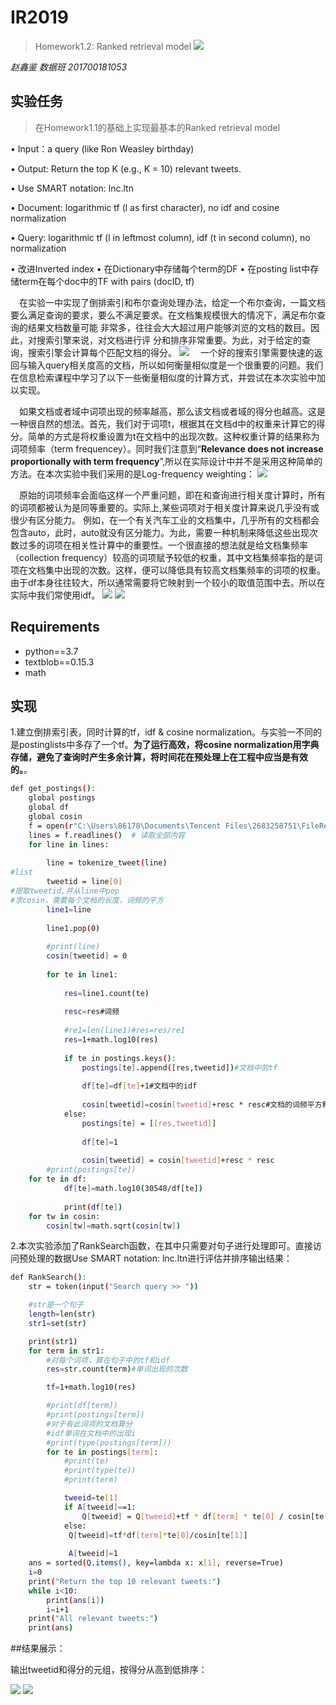 # IR2019
>Homework1.2: Ranked retrieval model
![](./report_img/img1.png)

*赵鑫鉴 数据班 201700181053*
## 实验任务
>在Homework1.1的基础上实现最基本的Ranked retrieval model 

• Input：a query (like Ron Weasley birthday) 

• Output: Return the top K (e.g., K = 10) relevant tweets. 

• Use SMART notation: lnc.ltn

• Document: logarithmic tf (l as first character), no idf and cosine normalization 

• Query: logarithmic tf (l in leftmost column), idf (t in second column), no normalization 

• 改进Inverted index • 在Dictionary中存储每个term的DF • 在posting list中存储term在每个doc中的TF with pairs (docID, tf) 

&emsp;在实验一中实现了倒排索引和布尔查询处理办法，给定一个布尔查询，一篇文档要么满足查询的要求，要么不满足要求。在文档集规模很大的情况下，满足布尔查询的结果文档数量可能 非常多，往往会大大超过用户能够浏览的文档的数目。因此，对搜索引擎来说，对文档进行评 分和排序非常重要。为此，对于给定的查询，搜索引擎会计算每个匹配文档的得分。
![](./report_img/img2.png)
&emsp;一个好的搜索引擎需要快速的返回与输入query相关度高的文档，所以如何衡量相似度是一个很重要的问题。我们在信息检索课程中学习了以下一些衡量相似度的计算方式，并尝试在本次实验中加以实现。

&emsp;如果文档或者域中词项出现的频率越高，那么该文档或者域的得分也越高。这是一种很自然的想法。首先，我们对于词项t，根据其在文档d中的权重来计算它的得分。简单的方式是将权重设置为t在文档中的出现次数。这种权重计算的结果称为词项频率（term frequencey）。同时我们注意到“**Relevance does not increase proportionally with term frequency**”,所以在实际设计中并不是采用这种简单的方法。在本次实验中我们采用的是Log-frequency weighting：
![](./report_img/img3.png)

&emsp;原始的词项频率会面临这样一个严重问题，即在和查询进行相关度计算时，所有的词项都被认为是同等重要的。实际上,某些词项对于相关度计算来说几乎没有或很少有区分能力。 例如，在一个有关汽车工业的文档集中，几乎所有的文档都会包含auto，此时，auto就没有区分能力。为此，需要一种机制来降低这些出现次数过多的词项在相关性计算中的重要性。一个很直接的想法就是给文档集频率（collection frequency）较高的词项赋予较低的权重，其中文档集频率指的是词项在文档集中出现的次数。这样，便可以降低具有较高文档集频率的词项的权重。由于df本身往往较大，所以通常需要将它映射到一个较小的取值范围中去。所以在实际中我们常使用idf。
![](./report_img/img6.png)
![](./report_img/img5.png)

## Requirements
+ python==3.7
+ textblob==0.15.3
+ math
## 实现
1.建立倒排索引表，同时计算的tf，idf & cosine normalization。与实验一不同的是postinglists中多存了一个tf。**为了运行高效，将cosine normalization用字典存储，避免了查询时产生多余计算，将时间花在预处理上在工程中应当是有效的。**。
```sh
def get_postings():
    global postings
    global df
    global cosin
    f = open(r"C:\Users\86178\Documents\Tencent Files\2683258751\FileRecv\tweets.txt")
    lines = f.readlines()  # 读取全部内容
    for line in lines:
    
        line = tokenize_tweet(line)
#list
        tweetid = line[0]
#提取tweetid,并从line中pop
#求cosin，需要每个文档的长度，词频的平方
        line1=line
        
        line1.pop(0)
        
        #print(line)
        cosin[tweetid] = 0
        
        for te in line1:
        
            res=line1.count(te)
            
            resc=res#词频
            
            #re1=len(line1)#res=res/re1
            res=1+math.log10(res)
            
            if te in postings.keys():
                postings[te].append([res,tweetid])#文档中的tf
                
                df[te]=df[te]+1#文档中的idf
                
                cosin[tweetid]=cosin[tweetid]+resc * resc#文档的词频平方和
            else:
                postings[te] = [[res,tweetid]]
                
                df[te]=1
                
                cosin[tweetid] = cosin[tweetid]+resc * resc
        #print(postings[te])
    for te in df:
            df[te]=math.log10(30548/df[te])
            
            print(df[te])
    for tw in cosin:
        cosin[tw]=math.sqrt(cosin[tw])
```
2.本次实验添加了RankSearch函数，在其中只需要对句子进行处理即可。直接访问预处理的数据Use SMART notation: lnc.ltn进行评估并排序输出结果：
```sh
def RankSearch():
    str = token(input("Search query >> "))

    #str是一个句子
    length=len(str)
    str1=set(str)

    print(str1)
    for term in str1:
        #对每个词项，算在句子中的tf和idf
        res=str.count(term)#单词出现的次数

        tf=1+math.log10(res)

        #print(df[term])
        #print(postings[term])
        #对于有此词项的文档算分
        #idf单词在文档中的出现i
        #print(type(postings[term]))
        for te in postings[term]:
            #print(te)
            #print(type(te))
            #print(term)

            tweeid=te[1]
            if A[tweeid]==1:
                Q[tweeid] = Q[tweeid]+tf * df[term] * te[0] / cosin[te[1]]
            else:
             Q[tweeid]=tf*df[term]*te[0]/cosin[te[1]]
             
             A[tweeid]=1
    ans = sorted(Q.items(), key=lambda x: x[1], reverse=True)
    i=0
    print("Return the top 10 relevant tweets:")
    while i<10:
        print(ans[i])
        i=i+1
    print("All relevant tweets:")
    print(ans)

```
##结果展示：

输出tweetid和得分的元组，按得分从高到低排序：

![](./report_img/img8.png)
![](./report_img/img9.png)










